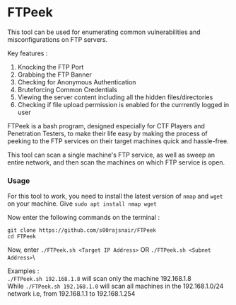 # FTPeek
This tool can be used for enumerating common vulnerabilities and misconfigurations on FTP servers.

Key features : 
  1. Knocking the FTP Port
  2. Grabbing the FTP Banner
  3. Checking for Anonymous Authentication
  4. Bruteforcing Common Credentials
  5. Viewing the server content including all the hidden files/directories
  6. Checking if file upload permission is enabled for the currrently logged in user

FTPeek is a bash program, designed especially for CTF Players and Penetration Testers, to make their life easy by making the process of peeking to the FTP services on their target machines quick and hassle-free.

This tool can scan a single machine's FTP service, as well as sweep an entire network, and then scan the machines on which FTP service is open.

### Usage

For this tool to work, you need to install the latest version of `nmap` and `wget` on your machine.
Give `sudo apt install nmap wget`

Now enter the following commands on the terminal : 

```
git clone https://github.com/s00rajsnair/FTPeek
cd FTPeek
```

Now, enter `./FTPeek.sh <Target IP Address>`  OR  `./FTPeek.sh <Subnet Address>`\

Examples : \
`./FTPeek.sh 192.168.1.8` will scan only the machine 192.168.1.8\
While `./FTPeek.sh 192.168.1.0` will scan all machines in the 192.168.1.0/24 network i.e, from 192.168.1.1 to 192.168.1.254
